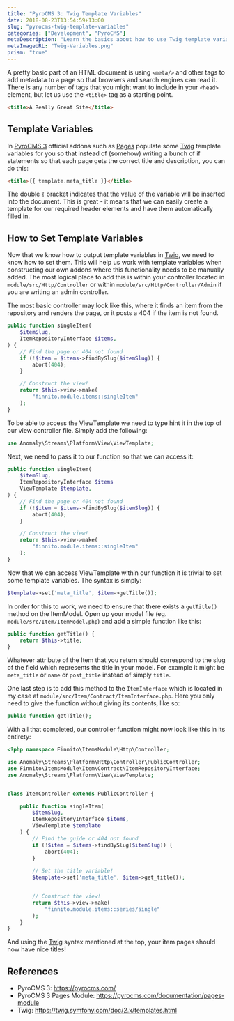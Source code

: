 ```yaml
---
title: "PyroCMS 3: Twig Template Variables"
date: 2018-08-23T13:54:59+13:00
slug: "pyrocms-twig-template-variables"
categories: ["Development", "PyroCMS"]
metaDescription: "Learn the basics about how to use Twig template variables with PyroCMS 3 and supercharge your theme-creation powers!"
metaImageURL: "Twig-Variables.png"
prism: "true"
---
```


A pretty basic part of an HTML document is using `<meta/>` and other tags to add metadata to a page so that browsers and search engines can read it. There is any number of tags that you might want to include in your `<head>` element, but let us use the `<title>` tag as a starting point.

```html
<title>A Really Great Site</title>
```

## Template Variables
In [PyroCMS 3][pyro-3] official addons such as [Pages][pages] populate some [Twig][twig] template variables for you so that instead of (somehow) writing a bunch of if statements so that each page gets the correct title and description, you can do this:

```html
<title>{{ template.meta_title }}</title>
```

The double `{` bracket indicates that the value of the variable will be inserted into the document. This is great - it means that we can easily create a template for our required header elements and have them automatically filled in.

## How to Set Template Variables
Now that we know how to output template variables in [Twig][twig], we need to know how to set them. This will help us work with template variables when constructing our own addons where this functionality needs to be manually added. The most logical place to add this is within your controller located in `module/src/Http/Controller` or within `module/src/Http/Controller/Admin` if you are writing an admin controller.

The most basic controller may look like this, where it finds an item from the repository and renders the page, or it posts a 404 if the item is not found.

```php
public function singleItem(
    $itemSlug,
    ItemRepositoryInterface $items,
) {
    // Find the page or 404 not found
    if (!$item = $items->findBySlug($itemSlug)) {
        abort(404);
    }

    // Construct the view!
    return $this->view->make(
        "finnito.module.items::singleItem"
    );
}
```

To be able to access the ViewTemplate we need to type hint it in the top of our view controller file. Simply add the following:

```php
use Anomaly\Streams\Platform\View\ViewTemplate;
```

Next, we need to pass it to our function so that we can access it:

```php
public function singleItem(
    $itemSlug,
    ItemRepositoryInterface $items
    ViewTemplate $template,
) {
    // Find the page or 404 not found
    if (!$item = $items->findBySlug($itemSlug)) {
        abort(404);
    }

    // Construct the view!
    return $this->view->make(
        "finnito.module.items::singleItem"
    );
}
```

Now that we can access ViewTemplate within our function it is trivial to set some template variables. The syntax is simply:

```php
$template->set('meta_title', $item->getTitle());
```

In order for this to work, we need to ensure that there exists a `getTitle()` method on the ItemModel. Open up your model file (eg. `module/src/Item/ItemModel.php`) and add a simple function like this:

```php
public function getTitle() {
    return $this->title;
}
```
Whatever attribute of the Item that you return should correspond to the slug of the field which represents the title in your model. For example it might be `meta_title` or `name` or `post_title` instead of simply `title`. 

One last step is to add this method to the `ItemInterface` which is located in my case at `module/src/Item/Contract/ItemInterface.php`. Here you only need to give the function without giving its contents, like so:

```php
public function getTitle();
```

With all that completed, our controller function might now look like this in its entirety:

```php
<?php namespace Finnito\ItemsModule\Http\Controller;

use Anomaly\Streams\Platform\Http\Controller\PublicController;
use Finnito\ItemsModule\Item\Contract\ItemRepositoryInterface;
use Anomaly\Streams\Platform\View\ViewTemplate;


class ItemController extends PublicController {

    public function singleItem(
        $itemSlug,
        ItemRepositoryInterface $items,
        ViewTemplate $template
    ) {
        // Find the guide or 404 not found
        if (!$item = $items->findBySlug($itemSlug)) {
            abort(404);
        }
        
        // Set the title variable!
        $template->set('meta_title', $item->get_title());


        // Construct the view!
        return $this->view->make(
            "finnito.module.items::series/single"
        );
    }
}
```

And using the [Twig][twig] syntax mentioned at the top, your item pages should now have nice titles!

## References
- PyroCMS 3: https://pyrocms.com/
- PyroCMS 3 Pages Module: https://pyrocms.com/documentation/pages-module
- Twig: https://twig.symfony.com/doc/2.x/templates.html

[pyro-3]: https://pyrocms.com/
[pages]: https://pyrocms.com/documentation/pages-module
[twig]: https://twig.symfony.com/doc/2.x/templates.html
